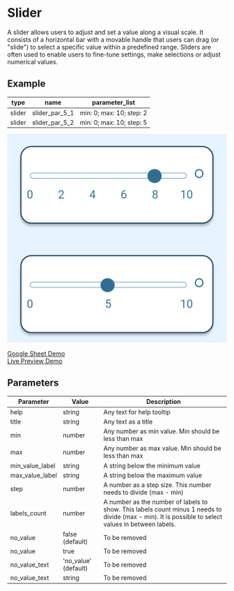 # Slider

A slider allows users to adjust and set a value along a visual scale. It consists of a horizontal bar with a movable handle that users can drag (or "slide") to select a specific value within a predefined range. Sliders are often used to enable users to fine-tune settings, make selections or adjust numerical values. 
## Example

| type      | name          |parameter_list                 |
| --------- | ------------  |---------                      |
|slider	    |slider_par_5_1 |min: 0; max: 10; step: 2       |
|slider     |slider_par_5_2 |min: 0; max: 10; step: 5       |

![](images/slider.png)

[Google Sheet Demo](https://docs.google.com/spreadsheets/d/1oSJHE2gq_WqgQM6NAKWBfuxCXIjcJ1k4aIUl422QK60/edit#gid=569531329)   
[Live Preview Demo](https://idems-debug.web.app/template/comp_slider)

## Parameters

| Parameter             | Value                                                        | Description                                                     |
| ---------             | -----------                                                  | ---------                                                       |                              
|help                   |string                                                        | Any text for help tooltip                                       |             
|title                  |string                                                        | Any text as a title                                             |
|min        |number                                                        | Any number as min value. Min should be less than max   |
|max       |number                                                        | Any number as max value. Min should be less than max   |
|min_value_label        |string                                                        | A string below the minimum value                                |
|max_value_label        |string                                                        | A string below the maximum value                                |
|step           |number                                                        | A number as a step size. This number needs to divide (max - min)|
|labels_count   |number   | A number as the number of labels to show. This labels count minus 1 needs to divide (max - min). It is possible to select values in between labels.|
|no_value               |false (default)                                               | To be removed                        |
|no_value               |true                                                          | To be removed                        |
|no_value_text          |'no_value' (default)                                          | To be removed                        |
|no_value_text          |string                                                        | To be removed                        |
